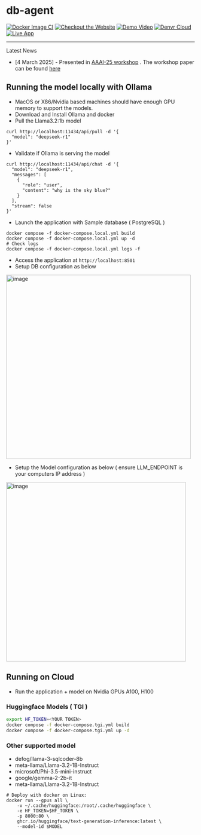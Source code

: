 # db-agent

[![Docker Image CI](https://github.com/db-agent/db-agent/actions/workflows/docker-image.yml/badge.svg)](https://github.com/db-agent/db-agent/actions/workflows/docker-image.yml)
[![Checkout the Website](https://img.shields.io/badge/Visit-Our%20Website-brightgreen)](https://www.db-agent.com)
[![Demo Video](https://img.shields.io/badge/Visit-Our%20Demo-red)](https://youtu.be/tt0oTIrY260)
[![Denvr Cloud](https://img.shields.io/badge/Deploy%20On-Denvr%20Cloud-brightgreen)](https://console.cloud.denvrdata.com/account/login)
[![Live App](https://img.shields.io/badge/Live-App-brightgreen)](https://db-agent.streamlit.app/)

---
Latest News

- [4 March 2025] - Presented in [AAAI-25 workshop](https://the-ai-alliance.github.io/AAAI-25-Workshop-on-Open-Source-AI-for-Mainstream-Use/program/) . The workshop paper can be found [here](https://drive.google.com/file/d/1oQ83on04XHN6BZKJjdDu90eWK6RprT8X/view?usp=sharing) 

## Running the model locally with Ollama

- MacOS or X86/Nvidia based machines should have enough GPU memory to support the models.
- Download and Install Ollama and docker
- Pull the Llama3.2:1b model

```
curl http://localhost:11434/api/pull -d '{
  "model": "deepseek-r1"
}'
```

- Validate if Ollama is serving the model

```
curl http://localhost:11434/api/chat -d '{
  "model": "deepseek-r1",
  "messages": [
    {
      "role": "user",
      "content": "why is the sky blue?"
    }
  ],
  "stream": false
}'
```

- Launch the application with Sample database ( PostgreSQL )

```
docker compose -f docker-compose.local.yml build
docker compose -f docker-compose.local.yml up -d
# Check logs
docker compose -f docker-compose.local.yml logs -f

```
- Access the application at `http://localhost:8501`
- Setup DB configuration as below

<img width="493" alt="image" src="https://github.com/user-attachments/assets/490e5469-e299-471b-8c9c-fa0e002f2bb6">

- Setup the Model configuration as below ( ensure LLM_ENDPOINT is your computers IP address )
<img width="480" alt="image" src="https://github.com/user-attachments/assets/d7b6e8c0-85e5-4b17-954a-3b79187d5c95">


## Running on Cloud

- Run the application + model on Nvidia GPUs A100, H100

### Huggingface Models ( TGI )

```bash
export HF_TOKEN=<YOUR TOKEN>
docker compose -f docker-compose.tgi.yml build
docker compose -f docker-compose.tgi.yml up -d
```

### Other supported model
- defog/llama-3-sqlcoder-8b
- meta-llama/Llama-3.2-1B-Instruct
- microsoft/Phi-3.5-mini-instruct
- google/gemma-2-2b-it
- meta-llama/Llama-3.2-1B-Instruct

```
# Deploy with docker on Linux:
docker run --gpus all \
	-v ~/.cache/huggingface:/root/.cache/huggingface \
 	-e HF_TOKEN=$HF_TOKEN \
	-p 8000:80 \
	ghcr.io/huggingface/text-generation-inference:latest \
	--model-id $MODEL
```













